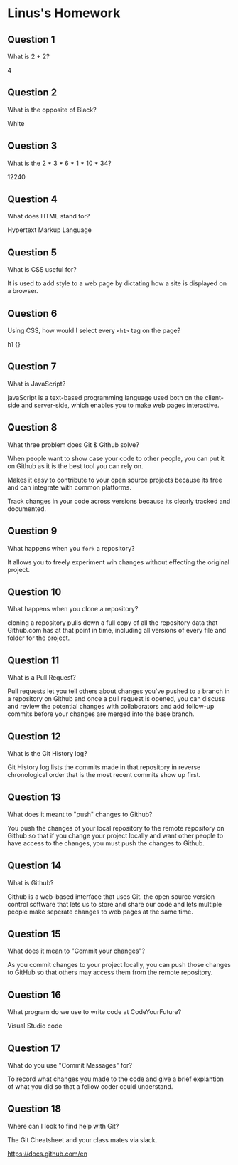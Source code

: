 # Linus's Homework

## Question 1

What is 2 + 2?

4

## Question 2

What is the opposite of Black?

White

## Question 3

What is the 2 * 3 * 6 * 1 * 10 * 34?

12240

## Question 4

What does HTML stand for?

Hypertext Markup Language

## Question 5

What is CSS useful for?

It is used to add style to a web page by dictating how a site is displayed on a browser.

## Question 6

Using CSS, how would I select every `<h1>` tag on the page?

h1 {}

## Question 7

What is JavaScript?

javaScript is a text-based programming language used both on the client-side and server-side, which enables you to make web pages interactive.

## Question 8

What three problem does Git & Github solve?

When people want to show case your code to other people, you can put it on Github as it is the best tool you can rely on.

Makes it easy to contribute to your open source projects because its free and can integrate with common platforms.

Track changes in your code across versions because its clearly tracked and documented.

## Question 9

What happens when you `fork` a repository?

It allows you to freely experiment wih changes without effecting the original project.

## Question 10

What happens when you clone a repository?

cloning a repository pulls down a full copy of all the repository data that Github.com has at that point in time, including all versions of every file and folder for the project.

## Question 11

What is a Pull Request?

Pull requests let you tell others about changes you've pushed to a branch in a repository on Github and once a pull request is opened, you can discuss and review the potential changes with collaborators and add follow-up commits before your changes are merged into the base branch.

## Question 12

What is the Git History log?

Git History log lists the commits made in that repository in reverse chronological order that is the most recent commits show up first.

## Question 13

What does it meant to "push" changes to Github?

You push the changes of your local repository to the remote repository on Github so that if you change your project locally and want other people to have access to the changes, you must push the changes to Github.

## Question 14

What is Github?

Github is a web-based interface that uses Git. the open source version control software that lets us to store and share our code and lets multiple people make seperate changes to web pages at the same time.

## Question 15

What does it mean to "Commit your changes"?

As you commit changes to your project locally, you can push those changes to GitHub so that others may access them from the remote repository.

## Question 16

What program do we use to write code at CodeYourFuture?

Visual Studio code

## Question 17

What do you use "Commit Messages" for?

To record what changes you made to the code and give a brief explantion of what you did so that a fellow coder could understand.

## Question 18

Where can I look to find help with Git?

The Git Cheatsheet and your class mates via slack.

https://docs.github.com/en
